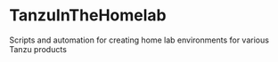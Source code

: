 # TanzuInTheHomelab
Scripts and automation for creating home lab environments for various Tanzu products
